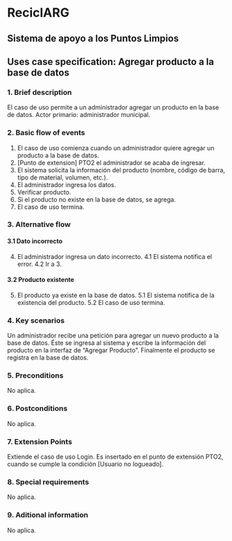 ﻿# ReciclARG
## Sistema de apoyo a los Puntos Limpios

## Uses case specification: Agregar producto a la base de datos

### 1. Brief description
El caso de uso permite a un administrador agregar un producto en la base de datos. Actor primario: administrador municipal.

### 2. Basic flow of events
1.  El caso de uso comienza cuando un administrador quiere agregar un producto a la base de datos.   
2.  [Punto de extension] PTO2 el administrador se acaba de ingresar.
3.  El sistema solicita la información del producto (nombre, código de barra, tipo de material, volumen, etc.).
4.  El administrador ingresa los datos.
5.  <include> Verificar producto.
6.  Si el producto no existe en la base de datos, se agrega.
7.  El caso de uso termina.

### 3. Alternative flow
#### 3.1 Dato incorrecto
4. El administrador ingresa un dato incorrecto.
4.1 El sistema notifica el error.
4.2 Ir a 3.
#### 3.2  Producto existente
5. El producto ya existe en la base de datos.
5.1  El sistema notifica de la existencia del producto.
5.2  El caso de uso termina.

### 4. Key scenarios
Un administrador recibe una petición para agregar un nuevo producto a la base de datos. Éste se ingresa al sistema y escribe la información del producto en la interfaz de “Agregar Producto”. Finalmente el producto se registra en la base de datos.

### 5. Preconditions
No aplica.
### 6. Postconditions
No aplica.
### 7. Extension Points
Extiende el caso de uso Login. Es insertado en el punto de extensión PTO2, cuando se cumple la condición [Usuario no logueado].
### 8. Special requirements
No aplica.

### 9. Aditional information
No aplica.
